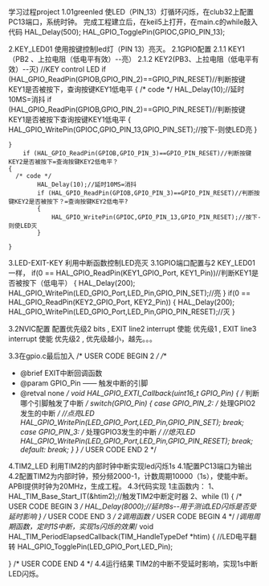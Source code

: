 学习过程project
1.01greenled 
使LED（PIN_13）灯循环闪烁，在club32上配置PC13端口，系统时钟。
完成工程建立后，在keil5上打开，在main.c的while敲入代码
HAL_Delay(500);
HAL_GPIO_TogglePin(GPIOC,GPIO_PIN_13);

2.KEY_LED01 
使用按键控制led灯（PIN 13）亮灭。
2.1GPIO配置
2.1.1 KEY1（PB2 、上拉电阻（低电平有效）--亮）
2.1.2 KEY2(PB3、上拉电阻（低电平有效）--灭)
//KEY control LED 
		if (HAL_GPIO_ReadPin(GPIOB,GPIO_PIN_2)==GPIO_PIN_RESET)//判断按键KEY1是否被按下，查询按键KEY1低电平
    {
      /* code */
			HAL_Delay(10);//延时10MS=消抖
			if (HAL_GPIO_ReadPin(GPIOB,GPIO_PIN_2)==GPIO_PIN_RESET)//判断按键KEY1是否被按下查询按键KEY1低电平
			{
				HAL_GPIO_WritePin(GPIOC,GPIO_PIN_13,GPIO_PIN_SET);//按下-则使LED亮
			}
			
    }
		if (HAL_GPIO_ReadPin(GPIOB,GPIO_PIN_3)==GPIO_PIN_RESET)//判断按键KEY2是否被按下=查询按键KEY2低电平？
    {
      /* code */
			HAL_Delay(10);//延时10MS=消抖
			if (HAL_GPIO_ReadPin(GPIOB,GPIO_PIN_3)==GPIO_PIN_RESET)//判断按键KEY2是否被按下？=查询按键KEY2低电平?
			{
				HAL_GPIO_WritePin(GPIOC,GPIO_PIN_13,GPIO_PIN_RESET);//按下-则使LED灭
			}
			
    }



3.LED-EXIT-KEY
利用中断函数控制LED亮灭
3.1GPIO端口配置与2 KEY_LED01 一样，
		if(0 == HAL_GPIO_ReadPin(KEY1_GPIO_Port, KEY1_Pin))//判断KEY1是否被按下（低电平）
        {
          HAL_Delay(200);
          HAL_GPIO_WritePin(LED_GPIO_Port,LED_Pin,GPIO_PIN_SET);//亮
        }
    if(0 == HAL_GPIO_ReadPin(KEY2_GPIO_Port, KEY2_Pin))
        {
          HAL_Delay(200);
          HAL_GPIO_WritePin(LED_GPIO_Port,LED_Pin,GPIO_PIN_RESET);//灭
        }
		
3.2NVIC配置 配置优先级2 bits , EXIT line2 interrupt 使能 优先级1 ,  EXIT line3 interrupt 使能 优先级2 , 优先级越小，越先。。。

3.3在gpio.c最后加入
/* USER CODE BEGIN 2 */
/**
 * @brief    EXIT中断回调函数
 * @param GPIO_Pin —— 触发中断的引脚
 * @retval    none
*/
void HAL_GPIO_EXTI_Callback(uint16_t GPIO_Pin)
{
    /* 判断哪个引脚触发了中断 */
    switch(GPIO_Pin)
    {
        case GPIO_PIN_2:
            /* 处理GPIO2发生的中断 */
            //点亮LED
            HAL_GPIO_WritePin(LED_GPIO_Port,LED_Pin,GPIO_PIN_SET);
            break;
        case GPIO_PIN_3:
            /* 处理GPIO3发生的中断 */
            //熄灭LED
            HAL_GPIO_WritePin(LED_GPIO_Port,LED_Pin,GPIO_PIN_RESET);
            break;
        default:
            break;
    }
}
/* USER CODE END 2 */

4.TIM2_LED
利用TIM2的内部时钟中断实现led闪烁1s
4.1配置PC13端口为输出
4.2配置TIM2为内部时钟，预分频2000-1，计数周期10000（1s），使能中断。APBI提供时钟为20MHz，生成工程。
4.3代码实现
  1主函数内：
  1、HAL_TIM_Base_Start_IT(&htim2);//触发TIM2中断定时器
  2、while (1)
  {
    /* USER CODE BEGIN 3 */
		HAL_Delay(8000);//延时8s--用于测试LED闪烁是否受延时影响
  }
  /* USER CODE END 3 */
  2调用函数
  /* USER CODE BEGIN 4 */
 /*调用周期函数，定时1S中断，实现1s闪烁的效果*/
 void HAL_TIM_PeriodElapsedCallback(TIM_HandleTypeDef *htim)
 {
  //LED电平翻转
  HAL_GPIO_TogglePin(LED_GPIO_Port,LED_Pin);

 }
 /* USER CODE END 4 */
4.4运行结果
TIM2的中断不受延时影响，实现1s中断LED闪烁。

